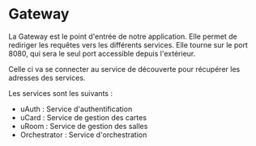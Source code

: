 # Gateway

La Gateway est le point d'entrée de notre application. Elle permet de rediriger les requêtes vers les différents services. Elle tourne sur le port 8080, qui sera le seul port accessible depuis l'extérieur.

Celle ci va se connecter au service de découverte pour récupérer les adresses des services.

Les services sont les suivants :

- uAuth : Service d'authentification
- uCard : Service de gestion des cartes
- uRoom : Service de gestion des salles
- Orchestrator : Service d'orchestration
